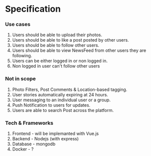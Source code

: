 # Specification

### Use cases
1.  Users should be able to upload their photos.
2.  Users should be able to like a post posted by other users.
3.  Users should be able to follow other users.
4.  Users should be able to view NewsFeed from other users they are following.
5.  Users can be either logged in or non logged in.
6.  Non logged in user can't follow other users

### Not in scope
1.  Photo Filters, Post Comments & Location-based tagging.
2.  User stories automatically expiring at 24 hours.
3.  User messaging to an individual user or a group.
4.  Push Notification to users for updates.
5.  Users are able to search Post across the platform.


### Tech & Frameworks
1. Frontend - will be implemanted with Vue.js
2. Backend - Nodejs (with express)
3. Database - mongodb
4. Docker - ?